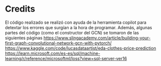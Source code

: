 # Credits
El código realizado se realizó con ayuda de la herramienta copilot para detextar los errores que surgían a la hora de programar.
Además, algunas partes del código (como el constructor del GCN) se tomaron de las siguientes páginas
https://www.slingacademy.com/article/building-your-first-graph-convolutional-network-gcn-with-pytorch/
https://www.kaggle.com/code/lucasdataartist/eda-clothes-price-prediction
https://learn.microsoft.com/es-es/sql/machine-learning/r/reference/microsoftml/loss?view=sql-server-ver16
